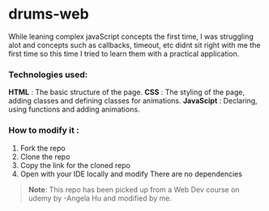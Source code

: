 # drums-web
While leaning complex javaScript concepts the first time, I was struggling alot and concepts such as callbacks, timeout, etc didnt sit right with me the first time so this time I tried to learn them with a practical application. 
### Technologies used:
**HTML** : The basic structure of the page.
**CSS** : The styling of the page, adding classes and defining classes for animations.
**JavaScipt** : Declaring, using functions and adding animations.
### How to modify it :
1. Fork the repo
2. Clone the repo
3. Copy the link for the cloned repo
4. Open with your IDE locally and modify
   There are no dependencies
 >**Note**: This repo has been picked up from a Web Dev course on udemy by -Angela Hu and modified by me. 
